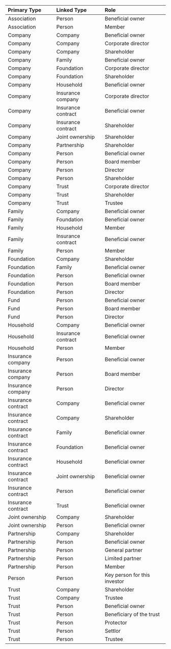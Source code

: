 | Primary Type       | Linked Type        | Role                         |
|:-------------------|:-------------------|:-----------------------------|
| Association        | Person             | Beneficial owner             |
| Association        | Person             | Member                       |
| Company            | Company            | Beneficial owner             |
| Company            | Company            | Corporate director           |
| Company            | Company            | Shareholder                  |
| Company            | Family             | Beneficial owner             |
| Company            | Foundation         | Corporate director           |
| Company            | Foundation         | Shareholder                  |
| Company            | Household          | Beneficial owner             |
| Company            | Insurance company  | Corporate director           |
| Company            | Insurance contract | Beneficial owner             |
| Company            | Insurance contract | Shareholder                  |
| Company            | Joint ownership    | Shareholder                  |
| Company            | Partnership        | Shareholder                  |
| Company            | Person             | Beneficial owner             |
| Company            | Person             | Board member                 |
| Company            | Person             | Director                     |
| Company            | Person             | Shareholder                  |
| Company            | Trust              | Corporate director           |
| Company            | Trust              | Shareholder                  |
| Company            | Trust              | Trustee                      |
| Family             | Company            | Beneficial owner             |
| Family             | Foundation         | Beneficial owner             |
| Family             | Household          | Member                       |
| Family             | Insurance contract | Beneficial owner             |
| Family             | Person             | Member                       |
| Foundation         | Company            | Shareholder                  |
| Foundation         | Family             | Beneficial owner             |
| Foundation         | Person             | Beneficial owner             |
| Foundation         | Person             | Board member                 |
| Foundation         | Person             | Director                     |
| Fund               | Person             | Beneficial owner             |
| Fund               | Person             | Board member                 |
| Fund               | Person             | Director                     |
| Household          | Company            | Beneficial owner             |
| Household          | Insurance contract | Beneficial owner             |
| Household          | Person             | Member                       |
| Insurance company  | Person             | Beneficial owner             |
| Insurance company  | Person             | Board member                 |
| Insurance company  | Person             | Director                     |
| Insurance contract | Company            | Beneficial owner             |
| Insurance contract | Company            | Shareholder                  |
| Insurance contract | Family             | Beneficial owner             |
| Insurance contract | Foundation         | Beneficial owner             |
| Insurance contract | Household          | Beneficial owner             |
| Insurance contract | Joint ownership    | Beneficial owner             |
| Insurance contract | Person             | Beneficial owner             |
| Insurance contract | Trust              | Beneficial owner             |
| Joint ownership    | Company            | Shareholder                  |
| Joint ownership    | Person             | Beneficial owner             |
| Partnership        | Company            | Shareholder                  |
| Partnership        | Person             | Beneficial owner             |
| Partnership        | Person             | General partner              |
| Partnership        | Person             | Limited partner              |
| Partnership        | Person             | Member                       |
| Person             | Person             | Key person for this investor |
| Trust              | Company            | Shareholder                  |
| Trust              | Company            | Trustee                      |
| Trust              | Person             | Beneficial owner             |
| Trust              | Person             | Beneficiary of the trust     |
| Trust              | Person             | Protector                    |
| Trust              | Person             | Settlor                      |
| Trust              | Person             | Trustee                      |
